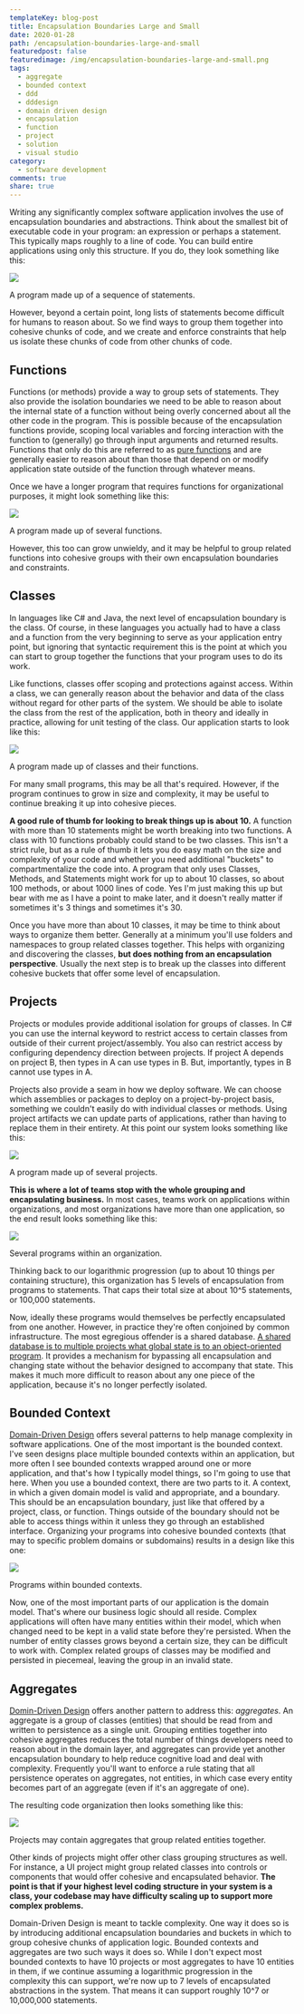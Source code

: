 ```yaml
---
templateKey: blog-post
title: Encapsulation Boundaries Large and Small
date: 2020-01-28
path: /encapsulation-boundaries-large-and-small
featuredpost: false
featuredimage: /img/encapsulation-boundaries-large-and-small.png
tags:
  - aggregate
  - bounded context
  - ddd
  - dddesign
  - domain driven design
  - encapsulation
  - function
  - project
  - solution
  - visual studio   
category:
  - software development
comments: true
share: true
---
```


Writing any significantly complex software application involves the use of encapsulation boundaries and abstractions. Think about the smallest bit of executable code in your program: an expression or perhaps a statement. This typically maps roughly to a line of code. You can build entire applications using only this structure. If you do, they look something like this:

![](/img/image-5-encapsulation.png)

A program made up of a sequence of statements.

However, beyond a certain point, long lists of statements become difficult for humans to reason about. So we find ways to group them together into cohesive chunks of code, and we create and enforce constraints that help us isolate these chunks of code from other chunks of code.

## Functions

Functions (or methods) provide a way to group sets of statements. They also provide the isolation boundaries we need to be able to reason about the internal state of a function without being overly concerned about all the other code in the program. This is possible because of the encapsulation functions provide, scoping local variables and forcing interaction with the function to (generally) go through input arguments and returned results. Functions that only do this are referred to as [pure functions](https://en.wikipedia.org/wiki/Pure_function) and are generally easier to reason about than those that depend on or modify application state outside of the function through whatever means.

Once we have a longer program that requires functions for organizational purposes, it might look something like this:

![](/img/image-6-encapsulation.png)

A program made up of several functions.

However, this too can grow unwieldy, and it may be helpful to group related functions into cohesive groups with their own encapsulation boundaries and constraints.

## Classes

In languages like C# and Java, the next level of encapsulation boundary is the class. Of course, in these languages you actually had to have a class and a function from the very beginning to serve as your application entry point, but ignoring that syntactic requirement this is the point at which you can start to group together the functions that your program uses to do its work.

Like functions, classes offer scoping and protections against access. Within a class, we can generally reason about the behavior and data of the class without regard for other parts of the system. We should be able to isolate the class from the rest of the application, both in theory and ideally in practice, allowing for unit testing of the class. Our application starts to look like this:

![](/img/image-7-encapsulation.png)

A program made up of classes and their functions.

For many small programs, this may be all that's required. However, if the program continues to grow in size and complexity, it may be useful to continue breaking it up into cohesive pieces.

**A good rule of thumb for looking to break things up is about 10.** A function with more than 10 statements might be worth breaking into two functions. A class with 10 functions probably could stand to be two classes. This isn't a strict rule, but as a rule of thumb it lets you do easy math on the size and complexity of your code and whether you need additional "buckets" to compartmentalize the code into. A program that only uses Classes, Methods, and Statements might work for up to about 10 classes, so about 100 methods, or about 1000 lines of code. Yes I'm just making this up but bear with me as I have a point to make later, and it doesn't really matter if sometimes it's 3 things and sometimes it's 30.

Once you have more than about 10 classes, it may be time to think about ways to organize them better. Generally at a minimum you'll use folders and namespaces to group related classes together. This helps with organizing and discovering the classes, **but does nothing from an encapsulation perspective**. Usually the next step is to break up the classes into different cohesive buckets that offer some level of encapsulation.

## Projects

Projects or modules provide additional isolation for groups of classes. In C# you can use the internal keyword to restrict access to certain classes from outside of their current project/assembly. You also can restrict access by configuring dependency direction between projects. If project A depends on project B, then types in A can use types in B. But, importantly, types in B cannot use types in A.

Projects also provide a seam in how we deploy software. We can choose which assemblies or packages to deploy on a project-by-project basis, something we couldn't easily do with individual classes or methods. Using project artifacts we can update parts of applications, rather than having to replace them in their entirety. At this point our system looks something like this:

![](/img/image-9-encapsulation.png)

A program made up of several projects.

**This is where a lot of teams stop with the whole grouping and encapsulating business.** In most cases, teams work on applications within organizations, and most organizations have more than one application, so the end result looks something like this:

![](/img/image-10-encapsulation.png)

Several programs within an organization.

Thinking back to our logarithmic progression (up to about 10 things per containing structure), this organization has 5 levels of encapsulation from programs to statements. That caps their total size at about 10^5 statements, or 100,000 statements.

Now, ideally these programs would themselves be perfectly encapsulated from one another. However, in practice they're often conjoined by common infrastructure. The most egregious offender is a shared database. [A shared database is to multiple projects what global state is to an object-oriented program](https://ardalis.com/encapsulation-in-objects-and-applications). It provides a mechanism for bypassing all encapsulation and changing state without the behavior designed to accompany that state. This makes it much more difficult to reason about any one piece of the application, because it's no longer perfectly isolated.

## Bounded Context

[Domain-Driven Design](https://www.pluralsight.com/courses/domain-driven-design-fundamentals) offers several patterns to help manage complexity in software applications. One of the most important is the bounded context. I've seen designs place multiple bounded contexts within an application, but more often I see bounded contexts wrapped around one or more application, and that's how I typically model things, so I'm going to use that here. When you use a bounded context, there are two parts to it. A context, in which a given domain model is valid and appropriate, and a boundary. This should be an encapsulation boundary, just like that offered by a project, class, or function. Things outside of the boundary should not be able to access things within it unless they go through an established interface. Organizing your programs into cohesive bounded contexts (that may to specific problem domains or subdomains) results in a design like this one:

![](/img/image-11-encapsulation.png)

Programs within bounded contexts.

Now, one of the most important parts of our application is the domain model. That's where our business logic should all reside. Complex applications will often have many entities within their model, which when changed need to be kept in a valid state before they're persisted. When the number of entity classes grows beyond a certain size, they can be difficult to work with. Complex related groups of classes may be modified and persisted in piecemeal, leaving the group in an invalid state.

## Aggregates

[Domin-Driven Design](https://www.pluralsight.com/courses/domain-driven-design-fundamentals) offers another pattern to address this: _aggregates_. An aggregate is a group of classes (entities) that should be read from and written to persistence as a single unit. Grouping entities together into cohesive aggregates reduces the total number of things developers need to reason about in the domain layer, and aggregates can provide yet another encapsulation boundary to help reduce cognitive load and deal with complexity. Frequently you'll want to enforce a rule stating that all persistence operates on aggregates, not entities, in which case every entity becomes part of an aggregate (even if it's an aggregate of one).

The resulting code organization then looks something like this:

![](/img/image-12-encapsulation.png)

Projects may contain aggregates that group related entities together.

Other kinds of projects might offer other class grouping structures as well. For instance, a UI project might group related classes into controls or components that would offer cohesive and encapsulated behavior. **The point is that if your highest level coding structure in your system is a class, your codebase may have difficulty scaling up to support more complex problems.**

Domain-Driven Design is meant to tackle complexity. One way it does so is by introducing additional encapsulation boundaries and buckets in which to group cohesive chunks of application logic. Bounded contexts and aggregates are two such ways it does so. While I don't expect most bounded contexts to have 10 projects or most aggregates to have 10 entities in them, if we continue assuming a logarithmic progression in the complexity this can support, we're now up to 7 levels of encapsulated abstractions in the system. That means it can support roughly 10^7 or 10,000,000 statements.
